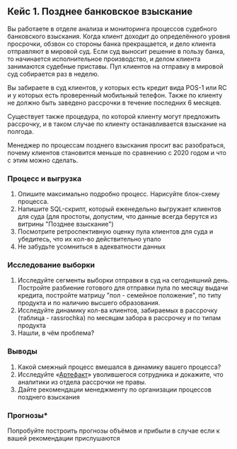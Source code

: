 ## Кейс 1. Позднее банковское взыскание


Вы работаете в отделе анализа и мониторинга процессов судебного банковского взыскания. Когда клиент доходит до определённого уровня просрочки, обзвон со стороны банка прекращается, и дело клиента отправляют в мировой суд. Если суд выносит решение в пользу банка, то начинается исполнительное производство, и делом клиента занимаются судебные приставы. Пул клиентов на отправку в мировой суд собирается раз в неделю.

Вы забираете в суд клиентов, у которых есть кредит вида POS-1 или RC и у которых есть проверенный мобильный телефон. Также по клиенту не должно быть заведено рассрочки в течение последних 6 месяцев.

Существует также процедура, по которой клиенту могут предложить рассрочку, и в таком случае по клиенту останавливается взыскание на полгода.

Менеджер по процессам позднего взыскания просит вас разобраться, почему клиентов становится меньше по сравнению с 2020 годом и что с этим можно сделать.

### Процесс и выгрузка

1. Опишите максимально подробно процесс. Нарисуйте блок-схему процесса.
2. Напишите SQL-скрипт, который еженедельно выгружает клиентов для суда (для простоты, допустим, что данные всегда берутся из витрины "Позднее взыскание")
3. Посмотрите ретроспективную оценку пула клиентов для суда и убедитесь, что их кол-во действительно упало
4. Не забудьте усомниться в адекватности данных

### Исследование выборки

1. Исследуйте сегменты выборки отправки в суд на сегодняшний день. Постройте разбиение готового для отправки пула по месяцу выдачи кредита, постройте матрицу "пол - семейное положение", по типу продукта и по наличию высшего образования.
2. Исследуйте динамику кол-ва клиентов, забираемых в рассрочку (таблица - rassrochka) по месяцам забора в рассрочку и по типам продукта
3. Нашли, в чём проблема?

### Выводы

1. Какой смежный процесс вмешался в динамику вашего процесса?
2. Исследуйте 
«[Артефакт](https://s3-us-west-2.amazonaws.com/secure.notion-static.com/7ccdfcdf-ce21-45a7-aeaa-71eb9bf95543/_1.xlsx)» уволившегося сотрудника и докажите, что аналитики из отдела рассрочки не правы.
3. Дайте рекомендации менеджменту по организации процессов позднего взыскания

### Прогнозы*

Попробуйте построить прогнозы объёмов и прибыли в случае если к вашей рекомендации прислушаются
